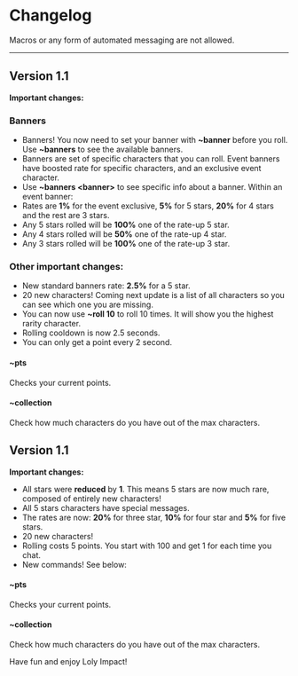 # Changelog
Macros or any form of automated messaging are not allowed.
***
## Version 1.1
**Important changes:**
### Banners
- Banners! You now need to set your banner with **~banner** before you roll. Use **~banners** to see the available banners.
- Banners are set of specific characters that you can roll. Event banners have boosted rate for specific characters, and an exclusive event character.
- Use **~banners \<banner\>** to see specific info about a banner.
Within an event banner:
- Rates are **1%** for the event exclusive, **5%** for 5 stars, **20%** for 4 stars and the rest are 3 stars.
- Any 5 stars rolled will be **100%** one of the rate-up 5 star.
- Any 4 stars rolled will be **50%** one of the rate-up 4 star.
- Any 3 stars rolled will be **100%** one of the rate-up 3 star.
### Other important changes:
- New standard banners rate: **2.5%** for a 5 star.
- 20 new characters! Coming next update is a list of all characters so you can see which one you are missing.
- You can now use **~roll 10** to roll 10 times. It will show you the highest rarity character.
- Rolling cooldown is now 2.5 seconds.
- You can only get a point every 2 second.

#### ~pts
Checks your current points.
#### ~collection
Check how much characters do you have out of the max characters.

## Version 1.1
**Important changes:**
- All stars were **reduced** by **1**. This means 5 stars are now much rare, composed of entirely new characters!
- All 5 stars characters have special messages.
- The rates are now: **20%** for three star, **10%** for four star and **5%** for five stars.
- 20 new characters!
- Rolling costs 5 points. You start with 100 and get 1 for each time you chat.
- New commands! See below:
#### ~pts
Checks your current points.
#### ~collection
Check how much characters do you have out of the max characters.

Have fun and enjoy Loly Impact!
